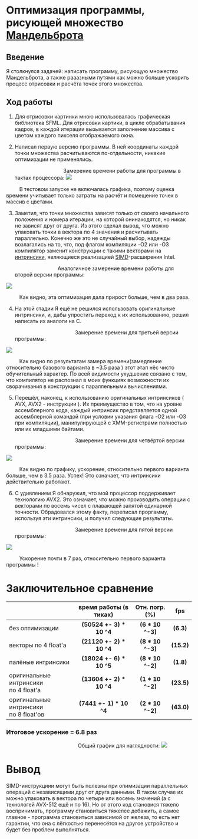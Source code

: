# Оптимизация программы, рисующей множество [Мандельброта](https://ru.wikipedia.org/wiki/%D0%9C%D0%BD%D0%BE%D0%B6%D0%B5%D1%81%D1%82%D0%B2%D0%BE_%D0%9C%D0%B0%D0%BD%D0%B4%D0%B5%D0%BB%D1%8C%D0%B1%D1%80%D0%BE%D1%82%D0%B0)

## Введение 

Я столкнулся задачей: написать программу, рисующую множество Мандельброта, а также рааазными путями как можно больше ускорить процесс отрисовки и расчёта точек этого множества.

## Ход работы 

1) Для отрисовки картинки мною использовалась графическая библиотека SFML. Для отрисовки картики, в цикле обрабатывания кадров, в каждой итерации вызывается заполнение массива с цветом каждого пикселя отображаемого окна.    


2) Написал первую версию программы. В ней координаты каждой точки множества расчитываются по-отдельности, никакие оптимизации не применялись.   

    $\qquad\qquad\qquad\qquad$ Замерение времени работы для программы в тактах процессора: 
    <img src="graphs/0.png">

$\qquad$ В тестовом запуске не включалась графика, поэтому оценка времени учитывает только затраты на расчёт и помещение точек в массив с цветами.

3) Заметил, что точки множества зависят только от своего начального положения и номера итерации, на которой онинаходятся, но никак не зависят друг от друга. Из этого сделал вывод, что можно упаковать точки в вектора по 4 значения и расчитывать параллельно. Конечно же это не случайный выбор, надежды возлагались на то, что, под флагом компиляции -O2 или -O3 компилятор заменит конструкции с такими векторами на [интринсики](https://en.wikipedia.org/wiki/Intrinsic_function), являющиеся реализацией [SIMD](https://ru.wikipedia.org/wiki/SIMD)-расширения Intel. 

    $\qquad\qquad\qquad\quad$ Аналогичное замерение времени работы для второй версии программы: 
<img src="graphs/1.png">

$\qquad$ Как видно, эта оптимизация дала прирост больше, чем в два раза.

4. На этой стадии Я ещё не решился использовать оригинальные интринсики, и, дабы упростить переход к их использованию, решил написать их аналоги на С.   

    $\qquad\qquad\qquad\qquad\qquad$ Замерение времени для третьей версии программы:
<img src="graphs/2.png">

$\qquad$ Как видно по результатам замера времени(замедление относительно базового варианта в ~3.5 раза ) этот этап нёс чисто обучительный характер. По всей видимости ухудшение связано с тем, что компилятор не распознал в моих функциях возможности их сворачивания в конструкции с параллельными вычислениями.  

5. Перешёл, наконец, к использованию оригинальных интринсиков ( AVX, AVX2 - инструкции ). Их преимущество в том, что на уровне ассемблерного кода, каждый интринсик представляется одной ассемблерной командой (при условии указания флага -O2 или -O3 при компиляции), манипулирующей с XMM-регистрами полностью или их младшими байтами.

    $\qquad\qquad\qquad\qquad\qquad$ Замерение времени для четвёртой версии программы:
<img src="graphs/3.png">

$\qquad$ Как видно по графику, ускорение, относительно первого варианта больше, чем в 3.5 раза. Успех! Это означает, что интринсики действительно работают.

6. С удивлением Я обнаружил, что мой процессор поддерживает технологию AVX2. Это означает, что можно производить операции с векторами по восемь чисел с плавающей запятой одинарной точности. Обрадовался этому факту, переписал проргамму, используя эти интринсики, и получил следующие результаты. 

    $\qquad\qquad\qquad\qquad\qquad$ Замерение времени для пятой версии программы:
<img src="graphs/4.png">

$\qquad$ Ускорение почти в 7 раз, относительно первого варианта программы !

# Заключительное сравнение 

|              |время работы (в тиках)  |       Отн. погр.(%)    |           fps
|--------------|:----------------------:|:----------------------:|:----------------------:|
|без оптимизации        |__(50524 +- 3) * 10 ^4__|__(6 * 10 ^-3)__|__(6.3)__|
|векторы по 4 float'а   |__(21120 +- 2) * 10 ^4__|__(8 * 10 ^-3)__|__(15.2)__|
|палёные интринсики     |__(18024 +- 6) * 10 ^5__|__(8 * 10 ^-2)__|__(1.8)__|
|оригинальные интринсики <br> по 4 float'а|__(13604 +- 2) * 10 ^4__|__(1 * 10 ^-2)__|__(23.5)__|            
|оригинальные интринсики <br> по 8 float'ов|__(7441 +- 1) * 10 ^4__|__(2 * 10 ^-2)__|__(43.0)__|
 

### Итоговое ускорение = 6.8 раз

    
$\qquad\qquad\qquad\qquad\qquad\qquad$ Общий график для наглядности:
<img src="graphs/all.png">

# Вывод 
SIMD-инструкциии могут быть полезны при опимизации параллельных операций с независящими друг от друга данными. В таком случае их можно упаковать в вектора по четыре или восемь значений (а с технологей AVX-512 ещё и по 16). Но от этого код становися тяжело воспринимать, программу становиться тяжелее дебажить, а самое главное - программа становиться зависимой от железа, то есть нет гарантии, что она с лёгкостью перенесётся на другое устройство и будет без проблем выполняться.  
